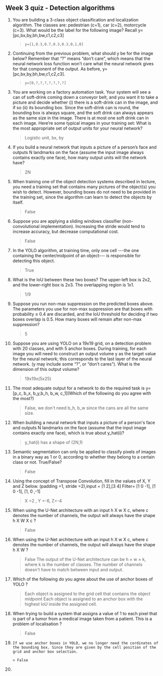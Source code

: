 ## Week 3 quiz - Detection algorithms

1. You are building a 3-class object classification and localization algorithm. The classes are: pedestrian (c=1), car (c=2), motorcycle (c=3). What would be the label for the following image? Recall y=[pc,bx,by,bh,bw,c1,c2,c3]

	> ```y=[1,0.3,0.7,0.3,0.3,0,1,0]```

2. Continuing from the previous problem, what should y be for the image below? Remember that “?” means “don’t care”, which means that the neural network loss function won’t care what the neural network gives for that component of the output. As before, y=[pc,bx,by,bh,bw,c1,c2,c3].

	> ```y=[0,?,?,?,?,?,?,?]```

3. You are working on a factory automation task. Your system will see a can of soft-drink coming down a conveyor belt, and you want it to take a picture and decide whether (i) there is a soft-drink can in the image, and if so (ii) its bounding box. Since the soft-drink can is round, the bounding box is always square, and the soft drink can always appears as the same size in the image. There is at most one soft drink can in each image. Here’re some typical images in your training set: What is the most appropriate set of output units for your neural network?

	>  Logistic unit, bx, by

4. If you build a neural network that inputs a picture of a person’s face and outputs N landmarks on the face (assume the input image always contains exactly one face), how many output units will the network have?

	> 2N

5. When training one of the object detection systems described in lecture, you need a training set that contains many pictures of the object(s) you wish to detect. However, bounding boxes do not need to be provided in the training set, since the algorithm can learn to detect the objects by itself.

	> False

6. Suppose you are applying a sliding windows classifier (non-convolutional implementation). Increasing the stride would tend to increase accuracy, but decrease computational cost.

	> False

7. In the YOLO algorithm, at training time, only one cell ---the one containing the center/midpoint of an object--- is responsible for detecting this object.

	> True

8. What is the IoU between these two boxes? The upper-left box is 2x2, and the lower-right box is 2x3. The overlapping region is 1x1.

	> 1/9

9. Suppose you run non-max suppression on the predicted boxes above. The parameters you use for non-max suppression are that boxes with probability ≤ 0.4 are discarded, and the IoU threshold for deciding if two boxes overlap is 0.5. How many boxes will remain after non-max suppression?

	> 5

10. Suppose you are using YOLO on a 19x19 grid, on a detection problem with 20 classes, and with 5 anchor boxes. During training, for each image you will need to construct an output volume y as the target value for the neural network; this corresponds to the last layer of the neural network. (y may include some “?”, or “don’t cares”). What is the dimension of this output volume?
	
	> 19x19x(5x25)

11. The most adequate output for a network to do the required task is y=[p_c, b_x, b_y,b_h, b_w, c_1](Which of the following do you agree with the most?)
    
	> False, we don't need b_h, b_w  since the cans are all the same size.
 
13. When building a neural network that inputs a picture of a person's face and outputs N landmarks on the face (assume that the input image contains exactly one face), which is true about y_hat(i)?
 
	> y_hat(i) has a shape of (2N,1)
 
14. Semantic segmentation can only be applied to classify pixels of images in a binary way as 1 or 0, according to whether they belong to a certain class or not. True/False?
    
 	> False
  
16. Using the concept of Transpose Convolution, fill in the values of X, Y and Z below. (padding =1, stride =2),input = [1 2],[3 4] Filter= [1 0 -1], [1 0 -1], [1, 0 ,-1]
    
 	> X =2 , Y =-6, Z=-4
  
18. When using the U-Net architecture with an input h X w X c,  where c denotes the number of channels, the output will always have the shape h X W X c ?
	> False

19. When using the U-Net architecture with an input h X w X c,  where c denotes the number of channels, the output will always have the shape h X W  ?
	> False
 	>  The output of the U-Net architecture can be h × w × k, where k is the number of classes. The number of channels doesn't have to match between input and output.

20. Which of the following do you agree about the use of anchor boxes of YOLO ?
    
 	> Each object is assigned to the grid cell that contains the object midpoint
 	> Each object is assigned to an anchor box with the highest IoU inside the assigned cell.

23. When trying to build a system that assigns a value of 1 to each pixel that is part of a tumor from a medical image taken from a patient. This is a problem of localisation ?
    
 	> False
  

26. 	If we use anchor boxes in YOLO, we no longer need the cordinates of the bounding box. Since they are given by the cell position of the grid and anchor box selection.

	 	> False

28. 





 
